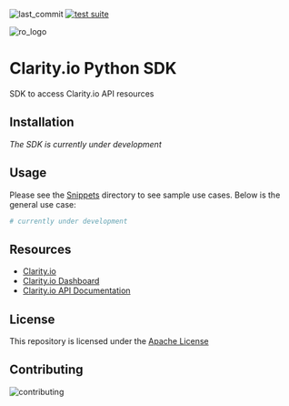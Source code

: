 ![last_commit](https://img.shields.io/github/last-commit/rogers-obrien-rad/clarity-python-sdk)
[![test suite](https://github.com/rogers-obrien-rad/package-template/actions/workflows/tests.yml/badge.svg)](https://github.com/rogers-obrien-rad/package-template/actions/workflows/tests.yml)

![ro_logo](https://github.com/rogers-obrien-rad/general-template/blob/main/images/ro_logo.png)

# Clarity.io Python SDK
SDK to access Clarity.io API resources

## Installation
_The SDK is currently under development_

## Usage
Please see the [Snippets](https://github.com/rogers-obrien-rad/clarity-python-sdk/tree/main/snippets) directory to see sample use cases. Below is the general use case:

```python
# currently under development
```

## Resources
* [Clarity.io](https://www.clarity.io/)
* [Clarity.io Dashboard](https://dashboard.clarity.io/overview)
* [Clarity.io API Documentation](https://api-guide.clarity.io/)

## License
This repository is licensed under the [Apache License](https://github.com/rogers-obrien-rad/clarity-python-sdk/blob/main/LICENSE)

## Contributing
![contributing](https://img.shields.io/github/contributors/rogers-obrien-rad/clarity-python-sdk)
